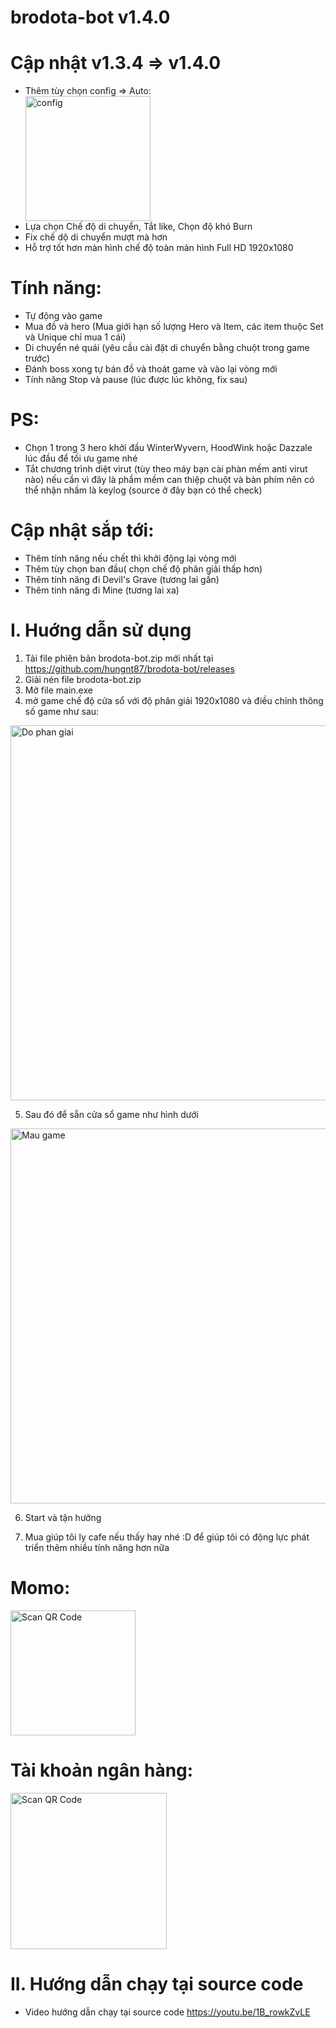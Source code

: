 # brodota-bot v1.4.0

# Cập nhật v1.3.4 => v1.4.0

- Thêm tùy chọn config => Auto:
  <div > <img src="https://github.com/hungnt87/brodota-bot/assets/71305971/2493af53-41af-489b-8143-36ad6648b191"  width="200" alt="config" /> </div>
- Lựa chọn Chế độ di chuyển, Tắt like, Chọn độ khó Burn
- Fix chế dộ di chuyển mượt mà hơn
- Hỗ trợ tốt hơn màn hình chế độ toàn màn hình Full HD 1920x1080

# Tính năng:

- Tự động vào game
- Mua đồ và hero (Mua giới hạn số lượng Hero và Item, các item thuộc Set và Unique chỉ mua 1 cái)
- Di chuyển né quái (yêu cầu cài đặt di chuyển bằng chuột trong game trước)
- Đánh boss xong tự bán đồ và thoát game và vào lại vòng mới
- Tính năng Stop và pause (lúc được lúc không, fix sau)

# PS:

- Chọn 1 trong 3 hero khởi đầu WinterWyvern, HoodWink hoặc Dazzale lúc đầu để tối ưu game nhé
- Tắt chương trình diệt virut (tùy theo máy bạn cài phàn mềm anti virut nào) nếu cần vì đây là phầm mềm can thiệp chuột và bàn phím nên có thể nhận nhầm là keylog (source ở đây bạn có thể check)

# Cập nhật sắp tới:

- Thêm tính năng nếu chết thì khởi động lại vòng mới
- Thêm tùy chọn ban đầu( chọn chế độ phân giải thấp hơn)
- Thêm tính năng đi Devil's Grave (tương lai gần)
- Thêm tinh năng đi Mine (tương lai xa)

# I. Huớng dẫn sử dụng

1. Tải file phiên bản brodota-bot.zip mới nhất tại https://github.com/hungnt87/brodota-bot/releases
2. Giải nén file brodota-bot.zip
3. Mở file main.exe
4. mở game chế độ cửa sổ với độ phân giải 1920x1080 và điều chỉnh thông số game như sau:

 <img src="https://github.com/hungnt87/brodota-bot/assets/71305971/6218a8d0-baaa-4b6f-a477-336e1d7996c5" width="600" alt="Do phan giai" />

5. Sau đó để sẵn cửa sổ game như hình dưới

 <img src="https://github.com/hungnt87/brodota-bot/assets/71305971/9820772b-ba40-4214-8781-7be315bc1b9e" width="600" alt="Mau game" />

6. Start và tận hưởng

7. Mua giúp tôi ly cafe nếu thấy hay nhé :D để giúp tôi có động lực phát triển thêm nhiều tính năng hơn nữa

# Momo:

  <img src="https://github.com/hungnt87/brodota-bot/assets/71305971/723d9c9b-53c1-42ab-8941-f77fa25a957a" width="200" alt="Scan QR Code" />

# Tài khoản ngân hàng:

  <img src="https://github.com/hungnt87/brodota-bot/assets/71305971/08ee8b14-e337-4697-aa11-9430e610c91e" width="250" alt="Scan QR Code" />

# II. Hướng dẫn chạy tại source code

- Video hướng dẫn chạy tại source code
  https://youtu.be/1B_rowkZvLE
